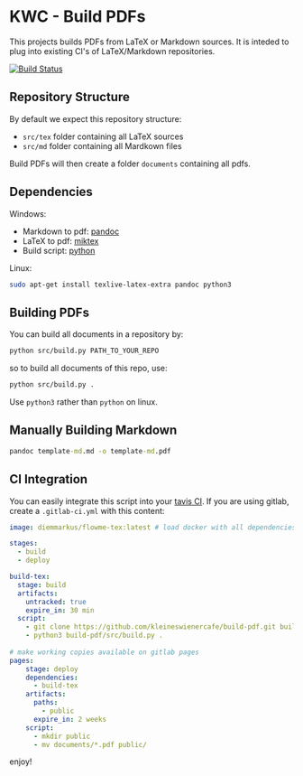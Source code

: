 # KWC - Build PDFs
This projects builds PDFs from LaTeX or Markdown sources. It is inteded to plug into existing CI's of LaTeX/Markdown repositories.

[![Build Status](https://travis-ci.org/kleineswienercafe/build-pdf.svg?branch=master)](https://travis-ci.org/kleineswienercafe/build-pdf)

## Repository Structure
By default we expect this repository structure:
- `src/tex` folder containing all LaTeX sources
- `src/md` folder containing all Mardkown files

Build PDFs will then create a folder `documents` containing all pdfs.

## Dependencies

Windows:
- Markdown to pdf: [pandoc](https://pandoc.org/installing.html)
- LaTeX to pdf: [miktex](https://miktex.org/)
- Build script: [python](https://www.python.org/)

Linux:
````bash
sudo apt-get install texlive-latex-extra pandoc python3
````

## Building PDFs

You can build all documents in a repository by:
````bash
python src/build.py PATH_TO_YOUR_REPO
````
so to build all documents of this repo, use:
````bash
python src/build.py .
````

Use `python3` rather than `python` on linux.

## Manually Building Markdown

````cmd
pandoc template-md.md -o template-md.pdf
````

## CI Integration
You can easily integrate this script into your [tavis CI](.travis.yml). If you are using gitlab, create a `.gitlab-ci.yml` with this content:
```yml
image: diemmarkus/flowme-tex:latest # load docker with all dependencies needed

stages:
  - build
  - deploy

build-tex:
  stage: build
  artifacts:
    untracked: true
    expire_in: 30 min
  script:
    - git clone https://github.com/kleineswienercafe/build-pdf.git build-pdf
    - python3 build-pdf/src/build.py .
    
# make working copies available on gitlab pages
pages:
    stage: deploy
    dependencies:
      - build-tex
    artifacts:
      paths:
        - public
      expire_in: 2 weeks
    script:
      - mkdir public
      - mv documents/*.pdf public/
```


enjoy!